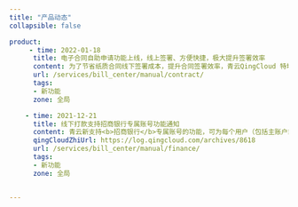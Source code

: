 ```yaml
---
title: "产品动态"
collapsible: false

product:
     - time: 2022-01-18
      title: 电子合同自助申请功能上线，线上签署、方便快捷，极大提升签署效率
      content: 为了节省纸质合同线下签署成本，提升合同签署效率，青云QingCloud 特地推出了电子合同自助申请功能。已进行实名认证的用户可在平台创建三种类型的合同草稿（包含框架合同、消费合同、充值合同），并可以对合同草稿进行转正、下载、作废等操作，还可以删除已废弃的合同记录。
      url: /services/bill_center/manual/contract/
      tags:
      - 新功能
      zone: 全局

    - time: 2021-12-21
      title: 线下打款支持招商银行专属账号功能通知
      content: 青云新支持<b>招商银行</b>专属账号的功能，可为每个用户（包括主账户或者独立计费的子账户）提供一个专属账户，用户可通过该专属账号进行打款，缩短用户打款流程，为用户避免了余额不足却无法及时充值的问题。
      qingCloudZhiUrl: https://log.qingcloud.com/archives/8618
      url: /services/bill_center/manual/finance/
      tags:
      - 新功能
      zone: 全局


---
```


<!-- 设置上述参数可生成产品动态页  -->
